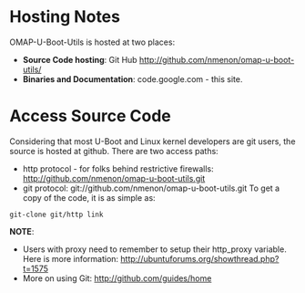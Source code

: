 # Hosting Notes #
OMAP-U-Boot-Utils is hosted at two places:
  * **Source Code hosting**: Git Hub http://github.com/nmenon/omap-u-boot-utils/
  * **Binaries and Documentation**: code.google.com - this site.

# Access Source Code #
Considering that most U-Boot and Linux kernel developers are git users, the source is hosted at github. There are two access paths:
  * http protocol - for folks behind restrictive firewalls: http://github.com/nmenon/omap-u-boot-utils.git
  * git protocol: git://github.com/nmenon/omap-u-boot-utils.git
To get a copy of the code, it is as simple as:
```
git-clone git/http link
```
**NOTE**:
  * Users with proxy need to remember to setup their http\_proxy variable. Here is more information: http://ubuntuforums.org/showthread.php?t=1575
  * More on using Git: http://github.com/guides/home
